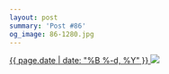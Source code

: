 ```yaml
---
layout: post
summary: 'Post #86'
og_image: 86-1280.jpg
---
```


<p>
 <time>
  <a href="/86">
   {{ page.date | date: "%B %-d, %Y" }}
  </a>
 </time>
 <a href="/86">
  <img data-taken="10/10/2013" sizes="(min-width: 700px) 50vw, calc(100vw - 2rem)" src="{{ site.assets_url }}/86-640.jpg" srcset="{{ site.assets_url }}/86-1280.jpg 1280w, {{ site.assets_url }}/86-960.jpg 960w, {{ site.assets_url }}/86-640.jpg 640w, {{ site.assets_url }}/86-320.jpg 320w"/>
 </a>
</p>
